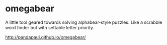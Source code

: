 # omegabear
A little tool geared towards solving alphabear-style puzzles. Like a scrabble word finder but with settable letter priority.

http://pandapaul.github.io/omegabear/
